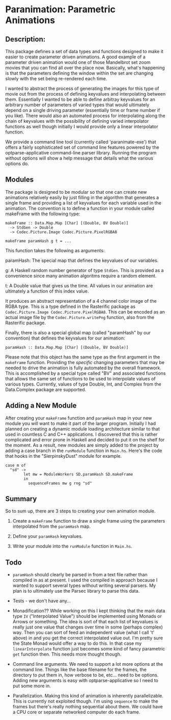 # Paranimation: Parametric Animations


## Description:

This package defines a set of data types and functions designed to make
it easier to create parameter driven animations. A good example of a
parameter driven animation would one of those Mandelbrot set zoom
movies that you can find all over the place now. Basically, what's
happening is that the parameters defining the window within the set
are changing slowly with the set being re-rendered each time.

I wanted to abstract the process of generating the images for this
type of movie out from the process of defining keyvalues and
interpolating between them. Essentially I wanted to be able to define
arbitray keyvalues for an arbitrary number of parameters of varied
types that would ultimately depend on a single driving parameter
(essentially time or frame number if you like). There would also an
automated process for interpolating along the chain of keyvalues with
the possibility of defining varied interpolator functions as well
though initially I would provide only a linear interpolator function.

We provide a command line tool (currently called 'paranimate-exe')
that offers a fairly sophisticated set of command line features
powered by the optparse-applicative command-line parser
library. Running the program without options will show a help message
that details what the various options do.

## Modules

The package is designed to be modular so that one can create new
animations relatively easily by just filling in the algorithm that
generates a single frame and providing a list of keyvalues for each
variable used in the animation. The convention is to define a function
in your module called makeFrame with the following type:

```   
makeFrame :: Data.Map.Map [Char] [(Double, BV Double)]
  -> StdGen -> Double
  -> Codec.Picture.Image Codec.Picture.PixelRGBA8

makeFrame paramHash g t = ...
```
This function takes the following as arguments:

paramHash: The special map that defines the keyvalues of our variables.

g: A Haskell random number generator of type `StdGen`. This is provided as a convenience since many animation algoritms require a random element.

t: A Double value that gives us the time. All values in our animation
are ultimately a function of this index value.

It produces an abstract representation of a 4 channel color image of the RGBA type. This is a type defined in the Rasterific package as `Codec.Picture.Image Codec.Picture.PixelRGBA8`. This can be encoded as an actual image file by the `Codec.Picture.writePng` function, also from the Rasterific package.


Finally, there is also a special global map (called "paramHash" by our
convention) that defines the keyvalues for our animation:

```
paramHash :: Data.Map.Map [Char] [(Double, BV Double)]
```

Please note that this object has the same type as the first argument
in the `makeFrame` function. Providing the *specific* changing
parameters that may be needed to drive the animation is fully
automated by the overall framework. This is accomplished by a special
type called "BV" and associated functions that allows the same set of
functions to be used to interpolate values of various
types. Currently, values of type Double, Int, and Complex from the
Data.Complex package are supported.

## Adding a New Module

After creating your `makeFrame` function and `paramHash` map in your
new module you will want to make it part of the larger
program. Initially I had planned on creating a dynamic module loading
architecture similar to that used in countless C and C++
applications. I discovered that this is rather complicated and error
prone in Haskell and decided to put it on the shelf for the moment. As a result, new modules are simply added to the project by adding a case branch in the `runModule` function in `Main.hs`. Here's the code that hooks in the "SierpinskyDust" module for example.

```
case m of
  "sd" ->
        let mw = ModuleWorkers SD.paramHash SD.makeFrame
        in
          sequenceFrames mw g rng "sd"
```

## Summary

So to sum up, there are 3 steps to creating your own animation module.

1. Create a `makeFrame` function to draw a single frame using the
   parameters interpolated from the `paramHash` map.

2. Define your `paramHash` keyvalues.

3. Write your module into the `runModule` function in `Main.hs`.

## Todo

* `paramHash` should clearly be parsed in from a text file rather than
  compiled in as at present. I used the compiled in approach because I
  wanted to support several types without writing several parsers. My
  plan is to ultimately use the Parsec library to parse this data.

* Tests - we don't have any...

* Monadification?? While working on this I kept thinking that the main
  data type `IV` ("Interpolated Value") should be implemented using
  Monads or Arrows or something. The idea is sort of that each list of
  keyvalues is really just one value that changes over time in some
  (perhaps complex) way. Then you can sort of feed an independent
  value (what I call 't' above) in and you get the correct
  interpolated value out. I'm pretty sure the State Monad would offer
  a way to do this. In that case my `linearInterpolate` function just
  becomes some kind of fancy parametric `get` function then. This
  needs more thought though.
  
* Command line arguments. We need to support a lot more options at the
  command line. Things like the base filename for the frames, the
  directory to put them in, how verbose to be, etc... need to be
  options. Adding new arguments is easy with optparse-applicative so I
  need to put some more in.
  
* Parallelization. Making this kind of animation is inherently
  parallelizable. This is currently not exploited though. I'm using
  `sequence` to make the frames but there's really nothing sequential
  about them. We could have a CPU core or separate networked computer
  do each frame.
